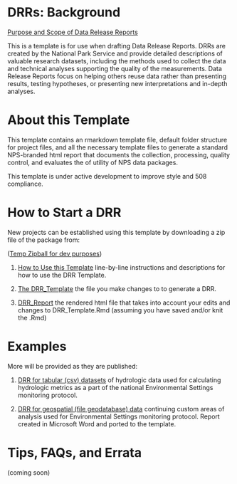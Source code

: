 # DRRs: Background

[Purpose and Scope of Data Release Reports](vignettes/PurposeAndScope.html)

This is a template is for use when drafting Data Release Reports. DRRs are created by the National Park Service and provide detailed descriptions of valuable research datasets, including the methods used to collect the data and technical analyses supporting the quality of the measurements. Data Release Reports focus on helping others reuse data rather than presenting results, testing hypotheses, or presenting new interpretations and in-depth analyses. 

# About this Template
This template contains an rmarkdown template file, default folder structure for project files, and all the necessary template files to generate a standard NPS-branded html 
report that documents the collection, processing, quality control, and evaluates the of utility of NPS data packages. 

This template is under active development to improve style and 508 compliance.

# How to Start a DRR
New projects can be established using this template by downloading a zip file of the package from: <!--[This Link](https://github.com/nationalparkservice/IMD_DRR_Template/zipball/master) -->

([Temp Zipball for dev purposes](https://github.com/RobLBaker/DRR_Template_Working/zipball/master))

1. [How to Use this Template](vignettes/HowToUseThisTemplate.html) line-by-line instructions and descriptions for how to use the DRR Template.

2. [The DRR_Template](DRR_Template.Rmd) the file you make changes to to generate a DRR.

3. [DRR_Report](DRR_Template.html) the rendered html file that takes into account your edits and changes to DRR_Template.Rmd (assuming you have saved and/or knit the .Rmd) 

# Examples
More will be provided as they are published:

1. [DRR for tabular (csv) datasets](vignettes/DRAFT_2019_Report_NationalMeanDailyFlowsDataSummary.html) of hydrologic data used for calculating hydrologic metrics as a part of the national Environmental Settings monitoring protocol. 
    
2. [DRR for geospatial (file geodatabase) data](vignettes/NPS-NRSS-DRR-2020-1.html) continuing custom areas of analysis used for Environmental Settings monitoring protocol. Report created in Microsoft Word and ported to the template.

# Tips, FAQs, and Errata 
(coming soon)

